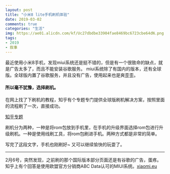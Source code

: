 ```yaml
---
layout: post
title: "小米8 lite手机刷机体验"
date: 2019-03-02
comments: true
categories: "生活"
img: https://ae01.alicdn.com/kf/Uc27dbdbe33904fae8469bc6723cbe64dN.png
tags:
- 2019
- 叙事
---
```



最近使用小米8手机，发现miui系统还是挺不错的，但是有一个很致命的缺点，就是广告太多了，而且不能安装谷歌服务。
miui系统除了有国内的版本，还有全球版。全球版内置了谷歌服务，并且没有广告，使用起来也是爽歪歪。

#### 所以毫不犹豫，选择刷机。

在网上找了下刷机的教程，知乎有个专题专门提供全球版刷机解决方案，按照里面的流程刷了一次，直接成功。

[知乎专题](https://www.zhihu.com/question/50231539)

刷机分为两种，一种是将rom包放到手机里，在手机的升级界面选择rom包进行升级刷机。一种是使用线刷工具，将rom包刷进手机。两种方式都是非常的简单。

写完了这段文字，手机也刚刷好~ 又可以继续愉快的玩耍了。

---
2月6号，突然发现，之前刷的那个国际版本部分页面还是有谷歌的广告，蛋疼。
知乎上有个回答是使用欧盟官方分销商ABC Data认可的MIUI系统。[xiaomi.eu](https://xiaomi.eu/community/)